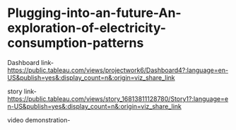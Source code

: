 # Plugging-into-an-future-An-exploration-of-electricity-consumption-patterns

Dashboard link-https://public.tableau.com/views/projectwork6/Dashboard4?:language=en-US&publish=yes&:display_count=n&:origin=viz_share_link

story link-https://public.tableau.com/views/story_16813811128780/Story1?:language=en-US&publish=yes&:display_count=n&:origin=viz_share_link

video demonstration-
